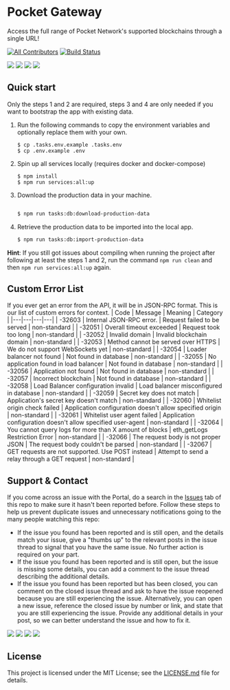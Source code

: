 # Pocket Gateway

Access the full range of Pocket Network's supported blockchains through a single URL!

[![All Contributors](https://img.shields.io/badge/all_contributors-5-orange.svg?style=flat-square)](#contributors) [![Build Status](https://img.shields.io/github/workflow/status/pokt-foundation/portal-api/Production%20Deployment%20us-west-2?style=flat-square)](https://github.com/pokt-foundation/portal-api/actions)

<!-- markdownlint-disable -->
<div>
    <a href="https://opensource.org/licenses/MIT"><img src="https://img.shields.io/badge/License-MIT-blue.svg"/></a>
    <a href="https://github.com/pokt-foundation/portal-api/pulse"><img src="https://img.shields.io/github/last-commit/pokt-foundation/portal-api"/></a>
    <a href="https://github.com/pokt-foundation/portal-api/pulls"><img src="https://img.shields.io/github/issues-pr/pokt-foundation/portal-api.svg"/></a>
    <a href="https://github.com/pokt-foundation/portal-api/issues"><img src="https://img.shields.io/github/issues-closed/pokt-foundation/portal-api.svg"/></a>
</div>
<!-- markdownlint-restore -->

## Quick start

Only the steps 1 and 2 are required, steps 3 and 4 are only needed if you want to bootstrap the app with existing data.

<!-- markdownlint-disable -->

1. Run the following commands to copy the environment variables and optionally replace them with your own.

   ```
   $ cp .tasks.env.example .tasks.env
   $ cp .env.example .env
   ```

2. Spin up all services locally (requires docker and docker-compose)

   ```
   $ npm install
   $ npm run services:all:up
   ```

3. Download the production data in your machine.

   ```bash

   $ npm run tasks:db:download-production-data
   ```

4. Retrieve the production data to be imported into the local app.
   ```bash
   $ npm run tasks:db:import-production-data
   ```

<!-- markdownlint-restore -->

**Hint**: If you still got issues about compiling when running the project after following at least the steps 1 and 2, run the command `npm run clean` and then `npm run services:all:up` again.

## Custom Error List

If you ever get an error from the API, it will be in JSON-RPC format. This is our list of custom errors for context.
| Code | Message | Meaning | Category |
|---|---|---|---|
| -32603 | Internal JSON-RPC error. | Request failed to be served | non-standard |
| -32051 | Overall timeout exceeded | Request took too long | non-standard |
| -32052 | Invalid domain | Invalid blockchain domain | non-standard |
| -32053 | Method cannot be served over HTTPS | We do not support WebSockets yet | non-standard |
| -32054 | Loader balancer not found | Not found in database | non-standard |
| -32055 | No application found in load balancer | Not found in database | non-standard |
| -32056 | Application not found | Not found in database | non-standard |
| -32057 | Incorrect blockchain | Not found in database | non-standard |
| -32058 | Load Balancer configuration invalid | Load balancer misconfigured in database | non-standard |
| -32059 | Secret key does not match | Application's secret key doesn't match | non-standard |
| -32060 | Whitelist origin check failed | Application configuration doesn't allow specified origin | non-standard |
| -32061 | Whitelist user agent failed | Application configuration doesn't allow specified user-agent | non-standard |
| -32064 | You cannot query logs for more than X amount of blocks | eth_getLogs Restriction Error | non-standard |
| -32066 | The request body is not proper JSON | The request body couldn't be parsed | non-standard |
| -32067 | GET requests are not supported. Use POST instead | Attempt to send a relay through a GET request | non-standard |

## Support & Contact

If you come across an issue with the Portal, do a search in the [Issues](https://github.com/pokt-foundation/portal/issues) tab of this repo to make sure it hasn't been reported before. Follow these steps to help us prevent duplicate issues and unnecessary notifications going to the many people watching this repo:

- If the issue you found has been reported and is still open, and the details match your issue, give a "thumbs up" to the relevant posts in the issue thread to signal that you have the same issue. No further action is required on your part.
- If the issue you found has been reported and is still open, but the issue is missing some details, you can add a comment to the issue thread describing the additional details.
- If the issue you found has been reported but has been closed, you can comment on the closed issue thread and ask to have the issue reopened because you are still experiencing the issue. Alternatively, you can open a new issue, reference the closed issue by number or link, and state that you are still experiencing the issue. Provide any additional details in your post, so we can better understand the issue and how to fix it.

<!-- markdownlint-disable -->
<div>
  <a  href="https://twitter.com/poktnetwork" ><img src="https://img.shields.io/twitter/url/http/shields.io.svg?style=social"></a>
  <a href="https://t.me/POKTnetwork"><img src="https://img.shields.io/badge/Telegram-blue.svg"></a>
  <a href="https://www.facebook.com/POKTnetwork" ><img src="https://img.shields.io/badge/Facebook-red.svg"></a>
  <a href="https://research.pokt.network"><img src="https://img.shields.io/discourse/https/research.pokt.network/posts.svg"></a>
</div>
<!-- markdownlint-restore -->

## License

This project is licensed under the MIT License; see the [LICENSE.md](LICENSE.md) file for details.
